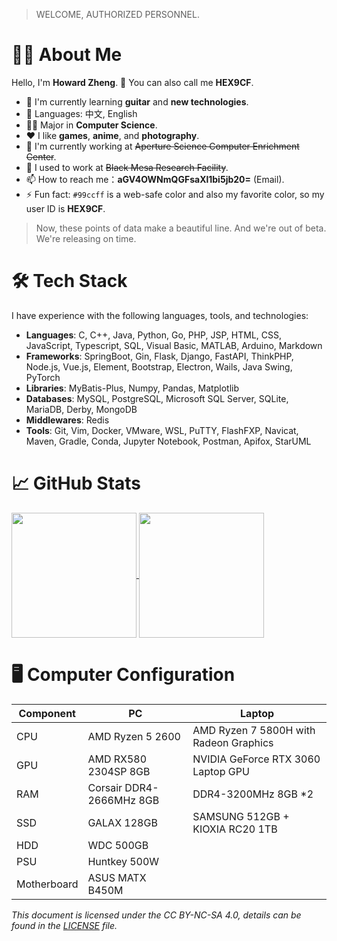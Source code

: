 > WELCOME, AUTHORIZED PERSONNEL.

# 👨‍💻 About Me

Hello, I'm **Howard Zheng**. 👋 You can also call me **HEX9CF**. 

- 🌱 I'm currently learning **guitar** and **new technologies**.
- 📝 Languages: 中文, English
- 🧑‍🎓 Major in **Computer Science**.
- ❤️ I like **games**, **anime**, and **photography**.
- 💼 I'm currently working at ~~Aperture Science Computer Enrichment Center~~.
- 🏢 I used to work at ~~Black Mesa Research Facility~~.
- 📫 How to reach me：**aGV4OWNmQGFsaXl1bi5jb20=** (Email).
- ⚡ Fun fact: `#99ccff` is a web-safe color and also my favorite color, so my user ID is **HEX9CF**.

> Now, these points of data make a beautiful line. And we're out of beta. We're releasing on time.

# 🛠 Tech Stack

I have experience with the following languages, tools, and technologies:

- **Languages**: C, C++, Java, Python, Go, PHP, JSP, HTML, CSS, JavaScript, Typescript, SQL, Visual Basic, MATLAB, Arduino, Markdown
- **Frameworks**: SpringBoot, Gin, Flask, Django, FastAPI, ThinkPHP, Node.js, Vue.js, Element, Bootstrap, Electron, Wails, Java Swing, PyTorch
- **Libraries**: MyBatis-Plus, Numpy, Pandas, Matplotlib
- **Databases**: MySQL, PostgreSQL, Microsoft SQL Server, SQLite, MariaDB, Derby, MongoDB
- **Middlewares**: Redis
- **Tools**: Git, Vim, Docker, VMware, WSL, PuTTY, FlashFXP, Navicat, Maven, Gradle, Conda, Jupyter Notebook, Postman, Apifox, StarUML

# 📈 GitHub Stats

<a href="#">
  <img height=200 align="center" src="https://github-readme-stats.vercel.app/api?username=HEX9CF&theme=dark&show_icons=true" />
</a>
<a href="#">
  <img height=200 align="center" src="https://github-readme-stats.vercel.app/api/top-langs/?username=HEX9CF&layout=compact&langs_count=12&theme=dark&card_width=320" />
</a>

# 🖥️ Computer Configuration

| Component   | PC                       | Laptop                                 |
|-------------|--------------------------|----------------------------------------|
| CPU         | AMD Ryzen 5 2600         | AMD Ryzen 7 5800H with Radeon Graphics |
| GPU         | AMD RX580 2304SP 8GB     | NVIDIA GeForce RTX 3060 Laptop GPU     |
| RAM         | Corsair DDR4-2666MHz 8GB | DDR4-3200MHz 8GB *2                    |
| SSD         | GALAX 128GB              | SAMSUNG 512GB + KIOXIA RC20 1TB        |
| HDD         | WDC 500GB                |                                        |
| PSU         | Huntkey 500W             |                                        |
| Motherboard | ASUS MATX B450M          |                                        |

*This document is licensed under the CC BY-NC-SA 4.0, details can be found in the [LICENSE](LICENSE) file.*
